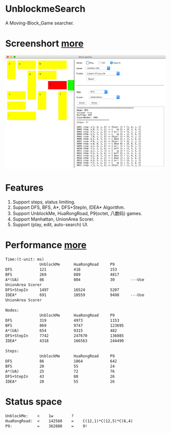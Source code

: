 # UnblockmeSearch
A Moving-Block_Game searcher.

# Screenshort [more](/img)
![alt text](img/search.1.png)

# Features
1. Support steps, status limiting.
2. Support DFS, BFS, A*, DFS+StepIn, IDEA* Algorithm.
3. Support UnblockMe, HuaRongRoad, P9(octet, 八数码) games.
4. Support Manhattan, UnionArea Scorer. 
5. Support (play, edit, auto-search) UI.
    
# Performance [more](/res)
    Time:(t-unit: ms)
                   UnblockMe      HuaRongRoad     P9
    DFS            121            418             153
    BFS            269            889             4817
    A*(UA)         86             804             30       ---Use UnionArea Scorer
    DFS+StepIn     1497           16524           5207
    IDEA*          691            10559           9498     ---Use UnionArea Scorer

    Nodes:
                   UnblockMe      HuaRongRoad     P9
    DFS            319            4973            1153
    BFS            869            9747            123695
    A*(UA)         654            9315            482       
    DFS+StepIn     7742           247670          136085
    IDEA*          4318           166563          244490

    Steps:
                   UnblockMe      HuaRongRoad     P9
    DFS            86             1864            642
    BFS            20             55              24
    A*(UA)         25             72              76       
    DFS+StepIn     43             88              26
    IDEA*          20             55              26

# Status space
    UnblockMe:    <    1w        ?
    HuaRongRoad:  <    142560    =    C(12,1)*C(12,5)*C(6,4)
    P9:           =    362880    =    9!

